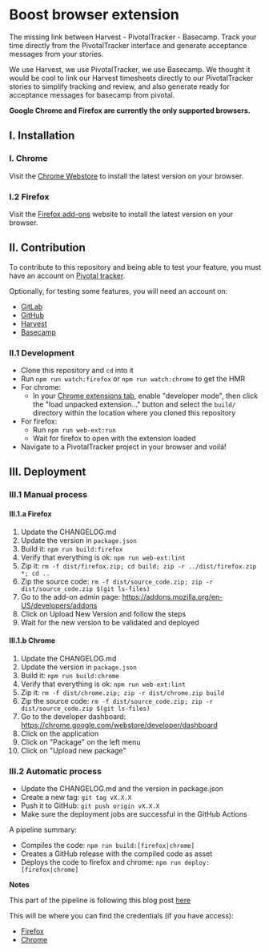 # Boost browser extension

The missing link between Harvest - PivotalTracker - Basecamp. Track your time
directly from the PivotalTracker interface and generate acceptance messages from your stories.

We use Harvest, we use PivotalTracker, we use Basecamp. We thought it would be cool to link
our Harvest timesheets directly to our PivotalTracker stories to simplify
tracking and review, and also generate ready for acceptance messages for basecamp from pivotal.

**Google Chrome and Firefox are currently the only supported browsers.**

## I. Installation

### I. Chrome

Visit the [Chrome Webstore](https://chrome.google.com/webstore) to install the
latest version on your browser.

### I.2 Firefox

Visit the [Firefox add-ons](https://addons.mozilla.org/) website
to install the latest version on your browser.

## II. Contribution

To contribute to this repository and being able to test your feature, you must have an account on [Pivotal tracker](https://www.pivotaltracker.com).

Optionally, for testing some features, you will need an account on:

- [GitLab](https://gitlab.com/)
- [GitHub](https://github.com/)
- [Harvest](https://harvestapp.com)
- [Basecamp](https://basecamp.com/)

### II.1 Development

- Clone this repository and `cd` into it
- Run `npm run watch:firefox` or `npm run watch:chrome` to get the HMR
- For chrome:
  - In your [Chrome extensions tab](chrome://extensions/), enable "developer mode",
    then click the "load unpacked extension..." button and select the `build/`
    directory within the location where you cloned this repository
- For firefox:
  - Run `npm run web-ext:run`
  - Wait for firefox to open with the extension loaded
- Navigate to a PivotalTracker project in your browser and voilá!

## III. Deployment

### III.1 Manual process

#### III.1.a Firefox

1. Update the CHANGELOG.md
2. Update the version in `package.json`
3. Build it: `npm run build:firefox`
4. Verify that everything is ok: `npm run web-ext:lint`
5. Zip it: `rm -f dist/firefox.zip; cd build; zip -r ../dist/firefox.zip *; cd ..`
6. Zip the source code: `rm -f dist/source_code.zip; zip -r dist/source_code.zip $(git ls-files)`
7. Go to the add-on admin page: https://addons.mozilla.org/en-US/developers/addons
8. Click on Upload New Version and follow the steps
9. Wait for the new version to be validated and deployed

#### III.1.b Chrome

1. Update the CHANGELOG.md
2. Update the version in `package.json`
3. Build it: `npm run build:chrome`
4. Verify that everything is ok: `npm run web-ext:lint`
5. Zip it: `rm -f dist/chrome.zip; zip -r dist/chrome.zip build`
6. Zip the source code: `rm -f dist/source_code.zip; zip -r dist/source_code.zip $(git ls-files)`
7. Go to the developer dashboard: https://chrome.google.com/webstore/developer/dashboard
8. Click on the application
8. Click on "Package" on the left menu
9. Click on "Upload new package"

### III.2 Automatic process

- Update the CHANGELOG.md and the version in package.json
- Create a new tag: `git tag vX.X.X`
- Push it to GitHub: `git push origin vX.X.X`
- Make sure the deployment jobs are successful in the GitHub Actions

A pipeline summary:

- Compiles the code: `npm run build:[firefox|chrome]`
- Creates a GitHub release with the compiled code as asset
- Deploys the code to firefox and chrome: `npm run deploy:[firefox|chrome]`

**Notes**

This part of the pipeline is following this blog post
[here](https://www.cnwangjie.com/blog/post/Publish-browser-extension-automatically/)

This will be where you can find the credentials (if you have access):

- [Firefox](https://addons.mozilla.org/en-US/developers/addon/api/key/)
- [Chrome](https://github.com/DrewML/chrome-webstore-upload/blob/master/How%20to%20generate%20Google%20API%20keys.md)
